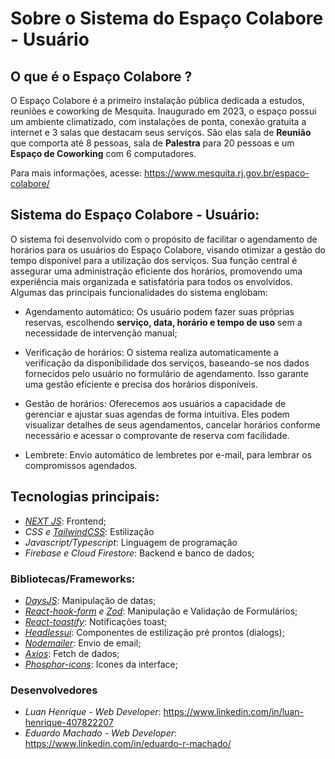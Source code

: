 # Sobre o Sistema do Espaço Colabore - Usuário

## O que é o Espaço Colabore ?

O Espaço Colabore é a primeiro instalação pública dedicada a estudos, reuniões e coworking de Mesquita. Inaugurado em 2023, o espaço possui um ambiente climatizado, com instalações de ponta, conexão gratuita a internet e 3 salas que destacam seus serviços. São elas sala de **Reunião** que comporta até 8 pessoas, sala de **Palestra** para 20 pessoas e um **Espaço de Coworking** com 6 computadores.

Para mais informações, acesse: <https://www.mesquita.rj.gov.br/espaco-colabore/>

## Sistema do Espaço Colabore - Usuário:

O sistema foi desenvolvido com o propósito de facilitar o agendamento de horários para os usuários do Espaço Colabore, visando otimizar a gestão do tempo disponível para a utilização dos serviços. Sua função central é assegurar uma administração eficiente dos horários, promovendo uma experiência mais organizada e satisfatória para todos os envolvidos. Algumas das principais funcionalidades do sistema englobam:

- Agendamento automático: Os usuário podem fazer suas próprias reservas, escolhendo **serviço, data, horário e tempo de uso** sem a necessidade de intervenção manual;

- Verificação de horários: O sistema realiza automaticamente a verificação da disponibilidade dos serviços, baseando-se nos dados fornecidos pelo usuário no formulário de agendamento. Isso garante uma gestão eficiente e precisa dos horários disponíveis.

- Gestão de horários: Oferecemos aos usuários a capacidade de gerenciar e ajustar suas agendas de forma intuitiva. Eles podem visualizar detalhes de seus agendamentos, cancelar horários conforme necessário e acessar o comprovante de reserva com facilidade.

- Lembrete: Envio automático de lembretes por e-mail, para lembrar os compromissos agendados.

## Tecnologias principais:

- *[NEXT JS](https://nextjs.org/docs)*: Frontend;
- *CSS e [TailwindCSS](https://tailwindcss.com/docs/)*: Estilização
- *Javascript/Typescript*: Linguagem de programação
- *Firebase e Cloud Firestore*: Backend e banco de dados;

### Bibliotecas/Frameworks:

- *[DaysJS](https://day.js.org/)*: Manipulação de datas;
- *[React-hook-form](https://react-hook-form.com/) e [Zod](https://zod.dev/)*: Manipulação e Validação de Formulários;
- *[React-toastify](https://www.npmjs.com/package/react-toastify)*: Notificações toast;
- *[Headlessui](https://headlessui.com/react)*: Componentes de estilização pré prontos (dialogs);
- *[Nodemailer](https://www.nodemailer.com/)*: Envio de email;
- *[Axios](https://axios-http.com/ptbr/docs/intro)*: Fetch de dados;
- *[Phosphor-icons](https://phosphoricons.com/)*: Icones da interface;

### Desenvolvedores

- _Luan Henrique - Web Developer_: <https://www.linkedin.com/in/luan-henrique-407822207>
- _Eduardo Machado - Web Developer_: <https://www.linkedin.com/in/eduardo-r-machado/>
